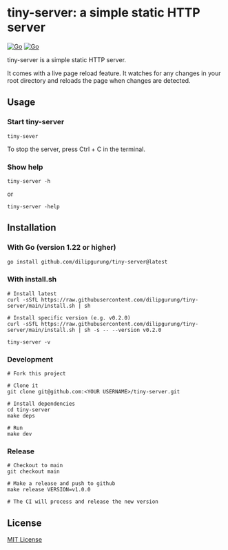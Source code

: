 # tiny-server: a simple static HTTP server

[![Go](https://github.com/dilipgurung/tiny-server/actions/workflows/build.yml/badge.svg)](https://github.com/dilipgurung/tiny-server/actions/workflows/build.yml?query=branch%3Amain++)
[![Go](https://github.com/dilipgurung/tiny-server/actions/workflows/release.yml/badge.svg)](https://github.com/dilipgurung/tiny-server/actions/workflows/release.yml)

tiny-server is a simple static HTTP server.

It comes with a live page reload feature. It watches for any changes in your root directory and reloads the page when changes are detected.

## Usage

### Start tiny-server

```
tiny-sever
```

To stop the server, press Ctrl + C in the terminal.

### Show help

```
tiny-server -h
```

or

```
tiny-server -help
```

## Installation

### With Go (version 1.22 or higher)

```bash
go install github.com/dilipgurung/tiny-server@latest
```

### With install.sh

```shell
# Install latest
curl -sSfL https://raw.githubusercontent.com/dilipgurung/tiny-server/main/install.sh | sh

# Install specific version (e.g. v0.2.0)
curl -sSfL https://raw.githubusercontent.com/dilipgurung/tiny-server/main/install.sh | sh -s -- --version v0.2.0

tiny-server -v
```

### Development

```shell
# Fork this project

# Clone it
git clone git@github.com:<YOUR USERNAME>/tiny-server.git

# Install dependencies
cd tiny-server
make deps

# Run
make dev
```

### Release

```shell
# Checkout to main
git checkout main

# Make a release and push to github
make release VERSION=v1.0.0

# The CI will process and release the new version
```

## License

[MIT License](LICENSE)
